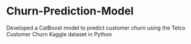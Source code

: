 # Churn-Prediction-Model
Developed a CatBoost model to predict customer churn using the Telco Customer Churn Kaggle dataset in Python
